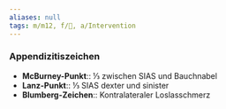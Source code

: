 ```yaml
---
aliases: null
tags: m/m12, f/💩, a/Intervention
---
```

### Appendizitiszeichen
- **McBurney-Punkt**:: ⅓ zwischen SIAS und Bauchnabel
- **Lanz-Punkt**:: ⅓ SIAS dexter und sinister
- **Blumberg-Zeichen**:: Kontralateraler Loslasschmerz